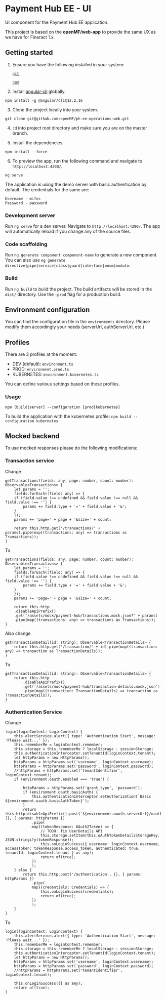 # Payment Hub EE - UI

UI component for the Payment Hub EE application.

This project is based on the **openMF/web-app** to provide the same UX as we have for Fineract 1.x.


## Getting started

1. Ensure you have the following installed in your system:

    [`git`](https://git-scm.com/downloads)

    [`npm`](https://nodejs.org/en/download/)

2. Install [angular-cli](https://github.com/angular/angular-cli) globally.
```
npm install -g @angular/cli@12.2.16
```

3. Clone the project locally into your system.
```
git clone git@github.com:openMF/ph-ee-operations-web.git
```

4. `cd` into project root directory and make sure you are on the master branch.

5. Install the dependencies.
```
npm install --force
```

6. To preview the app, run the following command and navigate to `http://localhost:4200/`.
```
ng serve
```

The application is using the demo server with basic authentication by default. The credentials for the same are:
 
    Username - mifos
    Password - password


### Development server

Run `ng serve` for a dev server. Navigate to `http://localhost:4200/`. The app will automatically reload if you change any of the source files.

### Code scaffolding

Run `ng generate component component-name` to generate a new component. You can also use
`ng generate directive|pipe|service|class|guard|interface|enum|module`.

### Build

Run `ng build` to build the project. The build artifacts will be stored in the `dist/` directory. Use the `-prod` flag for a production build.


## Environment configuration

You can find the configuration file in the `environments` directory.
Please modify them accordingly your needs (serverUrl, authServerUrl, etc.)

## Profiles

There are 3 profiles at the moment:
- DEV (default): `environment.ts` 
- PROD: `environment.prod.ts`
- KUBERNETES: `environment.kubernetes.ts`

You can define various settings based on these profiles.

### Usage

`npm [build|server] --configuration [prod|kubernetes]`

To build the application with the kubernetes profile: `npm build --configuration kubernetes`

## Mocked backend

To use mocked responses please do the following modifications:


### Transaction service
Change

    getTransactions(fields: any, page: number, count: number): Observable<Transactions> {
        let params = '';
        fields.forEach((field: any) => {
        if (field.value !== undefined && field.value !== null && field.value !== '') {
            params += field.type + '=' + field.value + '&';
        }
        });
        params += 'page=' + page + '&size=' + count;

        return this.http.get('/transactions?' + params).pipe(map((transactions: any) => transactions as Transactions));
    }

To

    getTransactions(fields: any, page: number, count: number): Observable<Transactions> {
        let params = '';
        fields.forEach((field: any) => {
        if (field.value !== undefined && field.value !== null && field.value !== '') {
            params += field.type + '=' + field.value + '&';
        }
        });
        params += 'page=' + page + '&size=' + count;
        
        return this.http
        .disableApiPrefix()
        .get('/assets/mock/payment-hub/transactions.mock.json?' + params)
        .pipe(map((transactions: any) => transactions as Transactions));
    }


  Also change

    getTransactionDetail(id: string): Observable<TransactionDetails> {
        return this.http.get('/transaction/' + id).pipe(map((transaction: any) => transaction as TransactionDetails));
    }

To

    getTransactionDetail(id: string): Observable<TransactionDetails> {
        return this.http
            .disableApiPrefix()
            .get('/assets/mock/payment-hub/transaction-details.mock.json')
            .pipe(map((transaction: TransactionDetails) => transaction as TransactionDetails));
    }

### Authentication Service

Change

    login(loginContext: LoginContext) {
        this.alertService.alert({ type: 'Authentication Start', message: 'Please wait...' });
        this.rememberMe = loginContext.remember;
        this.storage = this.rememberMe ? localStorage : sessionStorage;
        this.authenticationInterceptor.setTenantId(loginContext.tenant);
        let httpParams = new HttpParams();
        httpParams = httpParams.set('username', loginContext.username);
        httpParams = httpParams.set('password', loginContext.password);
        //httpParams = httpParams.set('tenantIdentifier', loginContext.tenant);
        if (environment.oauth.enabled === 'true') {

            httpParams = httpParams.set('grant_type', 'password');
            if (environment.oauth.basicAuth) {
                this.authenticationInterceptor.setAuthorization(`Basic ${environment.oauth.basicAuthToken}`);
            }
            return this.http.disableApiPrefix().post(`${environment.oauth.serverUrl}/oauth/token`, {}, { params: httpParams })
                .pipe(
                map((tokenResponse: OAuth2Token) => {
                    // TODO: fix UserDetails API
                    this.storage.setItem(this.oAuthTokenDetailsStorageKey, JSON.stringify(tokenResponse));
                    this.onLoginSuccess({ username: loginContext.username, accessToken: tokenResponse.access_token, authenticated: true, tenantId: loginContext.tenant } as any);
                    return of(true);
                })
                );
        } else {
            return this.http.post('/authentication', {}, { params: httpParams })
                .pipe(
                map((credentials: Credentials) => {
                    this.onLoginSuccess(credentials);
                    return of(true);
                })
                );
        }
    }

To

   
    login(loginContext: LoginContext) {
        this.alertService.alert({ type: 'Authentication Start', message: 'Please wait...' });
        this.rememberMe = loginContext.remember;
        this.storage = this.rememberMe ? localStorage : sessionStorage;
        this.authenticationInterceptor.setTenantId(loginContext.tenant);
        let httpParams = new HttpParams();
        httpParams = httpParams.set('username', loginContext.username);
        httpParams = httpParams.set('password', loginContext.password);
        //httpParams = httpParams.set('tenantIdentifier', loginContext.tenant);
       
        this.onLoginSuccess({} as any);
        return of(true);
    }
